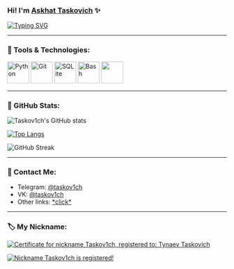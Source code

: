 ### Hi! I'm [Askhat Taskovich](https://mynickname.com/Taskov1ch) ✨

[![Typing SVG](https://readme-typing-svg.demolab.com?font=Fira+Code&pause=1000&width=435&lines=Junior+Python+Developer;PocketMine-MP+Plugin+Developer;Anime+fan+(5+years);Experienced+MLBB+player+(5+years))](https://git.io/typing-svg)

---

### 🔧 Tools & Technologies:

<div>
	<a href="https://www.python.org/" target="_blank"><img width="50" src="https://raw.githubusercontent.com/marwin1991/profile-technology-icons/refs/heads/main/icons/python.png" alt="Python" title="Python"/></a>
	<a href="https://git-scm.com/" target="_blank"><img width="50" src="https://raw.githubusercontent.com/marwin1991/profile-technology-icons/refs/heads/main/icons/git.png" alt="Git" title="Git"/></a>
	<a href="https://www.sqlite.org/" target="_blank"><img width="50" src="https://raw.githubusercontent.com/marwin1991/profile-technology-icons/refs/heads/main/icons/sqlite.png" alt="SQLite" title="SQLite"/></a>
	<a href="https://www.gnu.org/software/bash/" target="_blank"><img width="50" src="https://raw.githubusercontent.com/marwin1991/profile-technology-icons/refs/heads/main/icons/bash.png" alt="Bash" title="Bash"/></a>
  <a href="https://pmmp.io/"><img width="50" src="https://avatars.githubusercontent.com/u/22548559"></a>
</div>

---

### 🌟 GitHub Stats:

![Taskov1ch's GitHub stats](https://github-readme-stats.vercel.app/api?username=Taskov1ch&show_icons=true&theme=radical)

[![Top Langs](https://github-readme-stats.vercel.app/api/top-langs/?username=Taskov1ch&layout=compact&theme=radical)](https://github.com/anuraghazra/github-readme-stats)

![GitHub Streak](https://github-readme-streak-stats.herokuapp.com/?user=Taskov1ch&theme=radical)

---

### 📡 Contact Me:

- Telegram: [@taskov1ch](https://t.me/taskov1ch)
- VK: [@taskov1ch](https://vk.com/taskov1ch)
- Other links: [\*click\*](https://me.taskovich.pro?slide=links)

---

### 🏷 My Nickname:

<a href="https://mynickname.com/taskov1ch"><img src="https://mynickname.com/img.php?id=1815468&sert=1" alt="Certificate for nickname Taskov1ch, registered to: Tynaev Taskovich" border="0" /></a>

<a href="https://mynickname.com/taskov1ch"><img src="https://mynickname.com/img.php?nick=Taskov1ch&sert=2&text=t4" alt="Nickname Taskov1ch is registered!" border="0" /></a>
